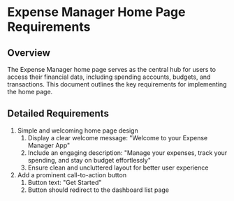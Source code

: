 # Expense Manager Home Page Requirements

## Overview

The Expense Manager home page serves as the central hub for users to access their financial data, including spending accounts, budgets, and transactions. This document outlines the key requirements for implementing the home page.

## Detailed Requirements

1. Simple and welcoming home page design
   1. Display a clear welcome message: "Welcome to your Expense Manager App"
   2. Include an engaging description: "Manage your expenses, track your spending, and stay on budget effortlessly"
   3. Ensure clean and uncluttered layout for better user experience
2. Add a prominent call-to-action button
   1. Button text: "Get Started"
   2. Button should redirect to the dashboard list page
